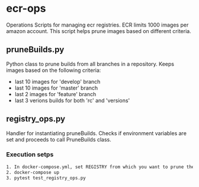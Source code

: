 # ecr-ops
Operations Scripts for managing ecr registries. ECR limits 1000 images per amazon account. This script helps prune images based on different criteria.

## pruneBuilds.py
Python class to prune builds from all branches in a repository.
Keeps images based on the following criteria:
 - last 10 images for 'develop' branch
 - last 10 images for 'master' branch
 - last 2 images for 'feature' branch
 - last 3 verions builds for both 'rc' and 'versions'

## registry_ops.py
Handler for instantiating pruneBuilds. Checks if environment variables are set and proceeds
to call PruneBuilds class.

### Execution setps
```bash
1. In docker-compose.yml, set REGISTRY from which you want to prune the builds
2. docker-compose up
3. pytest test_registry_ops.py
```


